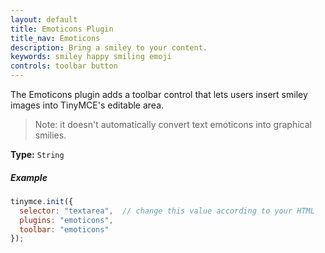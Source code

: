 ```yaml
---
layout: default
title: Emoticons Plugin
title_nav: Emoticons
description: Bring a smiley to your content.
keywords: smiley happy smiling emoji
controls: toolbar button
---
```


The Emoticons plugin adds a toolbar control that lets users insert smiley images into TinyMCE's editable area.

> Note: it doesn't automatically convert text emoticons into graphical smilies.

**Type:** `String`

##### Example

```js
tinymce.init({
  selector: "textarea",  // change this value according to your HTML
  plugins: "emoticons",
  toolbar: "emoticons"
});
```
